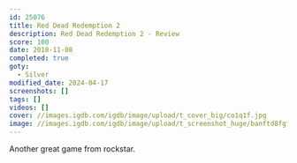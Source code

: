```yaml
---
id: 25076
title: Red Dead Redemption 2
description: Red Dead Redemption 2 - Review
score: 100
date: 2018-11-08
completed: true
goty:
  - Silver
modified_date: 2024-04-17
screenshots: []
tags: []
videos: []
cover: //images.igdb.com/igdb/image/upload/t_cover_big/co1q1f.jpg
image: //images.igdb.com/igdb/image/upload/t_screenshot_huge/banftd8fgfytbsfx6mjz.jpg
---
```

Another great game from rockstar.